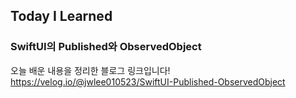 ## Today I Learned
### SwiftUI의 Published와 ObservedObject

오늘 배운 내용을 정리한 블로그 링크입니다!   
https://velog.io/@jwlee010523/SwiftUI-Published-ObservedObject
